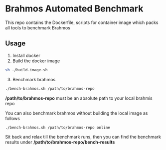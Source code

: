 # Brahmos Automated Benchmark

This repo contains the Dockerfile, scripts for container image which packs all tools to benchmark Brahmos

## Usage

1. Install docker
2. Build the docker image

```sh
sh ./build-image.sh
```

3. Benchmark brahmos

```sh
./bench-brahmos.sh /path/to/brahmos-repo
```
__/path/to/brahmos-repo__ must be an absolute path to your local brahmis repo

You can also benchmark brahmos without building the local image as follows

```sh
./bench-brahmos.sh /path/to/brahmos-repo online
```

Sit back and relax till the benchmark runs, then you can find the benchmark results under __/path/to/brahmos-repo/bench-results__